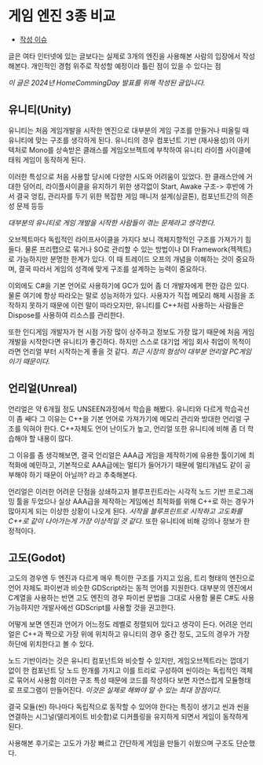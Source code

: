 # 게임 엔진 3종 비교

- [작성 이슈](https://github.com/fkdl0048/CodeReview/issues/78)

글은 여타 인터넷에 있는 글보다는 실제로 3개의 엔진을 사용해본 사람의 입장에서 작성해본다. 개인적인 경험 위주로 작성할 예정이라 틀린 점이 있을 수 있다는 점

*이 글은 2024년 HomeCommingDay 발표를 위해 작성된 글입니다.*

## 유니티(Unity)

유니티는 처음 게임개발을 시작한 엔진으로 대부분의 게임 구조를 만들거나 떠올릴 때 유니티에 맞는 구조를 생각하게 된다. 유니티의 경우 컴포넌트 기반 (재사용성)의 아키텍처로 Mono를 상속받은 클래스를 게임오브젝트에 부착하여 유니티 라이플 사이클에 태워 게임이 동작하게 된다.

이러한 특성으로 처음 사용할 당시에 다양한 시도와 어려움이 있었다. 한 클래스안에 거대한 덩어리, 라이플사이클을 유지하기 위한 생각없이 Start, Awake 구조-> 후반에 가서 결국 엉킴, 관리자를 두기 위한 복잡한 게임 매니저 설계(싱글톤), 컴포넌트간의 의존성 문제 등등

*대부분의 유니티로 게임 개발을 시작한 사람들이 겪는 문제라고 생각한다.*

오브젝트마다 독립적인 라이프사이클을 가지다 보니 객체지향적인 구조를 가져가기 힘들다. 물론 프리팹으로 묶거나 SO로 관리할 수 있는 방법이나 DI Framework(젝젝트)로 가능하지만 분명한 한계가 있다. 이 때 트레이드 오프의 개념을 이해하는 것이 중요하며, 결국 따라서 게임의 성격에 맞게 구조를 설계하는 능력이 중요하다.

이외에도 C#을 기본 언어로 사용하기에 GC가 있어 좀 더 개발자에게 편한 감은 있다. 물론 여기에 항상 따라오는 말로 성능저하가 있다. 사용자가 직접 메모리 해제 시점을 조작하지 못하기 때문에 이런 말이 따라오지만, 유니티를 C++처럼 사용하는 사람들은 Dispose를 사용하여 리소스를 관리한다.

또한 인디게임 개발자가 현 시점 가장 많이 상주하고 정보도 가장 많기 때문에 처음 게임개발을 시작한다면 유니티가 좋긴하다. 하지만 스스로 대기업 게임 회사 취업이 목적이라면 언리얼 부터 시작하는게 좋을 것 같다. *최근 시장의 형성이 대부분 언리얼 PC게임이기 때문이다.*

## 언리얼(Unreal)

언리얼은 약 6개월 정도 UNSEEN과정에서 학습을 해봤다. 유니티와 다르게 학습곡선이 좀 쌔다 그 이유는 C++을 기본 언어로 가져가기에 메모리 관리와 방대한 언리얼 구조를 익혀야 한다. C++자체도 언어 난이도가 높고, 언리얼 또한 유니티에 비해 좀 더 학습해야 할 내용이 많다.

그 이유를 좀 생각해보면, 결국 언리얼은 AAA급 게임을 제작하기에 유용한 툴이기에 최적화에 예민하고, 기본적으로 AAA급에는 멀티가 들어가기 때문에 멀티개념도 같이 공부해야 하기 때문이 아닐까? 라고 추축해본다.

언리얼은 이러한 어려운 단점을 상쇄하고자 블루프린트라는 시각적 노드 기반 프로그래밍 툴을 두었으나 실상 AAA급을 제작하는 게임에선 최적화를 위해 C++로 하는 경우가 많아지게 되는 이상한 상황이 나오게 된다. *시작을 블루프린트로 시작하고 고도화를 C++로 같이 나아가는게 가장 이상적일 것 같다.* 또한 유니티에 비해 강의나 정보가 한정적이다.

## 고도(Godot)

고도의 경우엔 두 엔진과 다르게 매우 특이한 구조를 가지고 있음, 트리 형태의 엔진으로 언어 자체도 파이썬과 비슷한 GDScript라는 동적 언어를 지원한다. 대부분의 엔진에서 C계열을 사용하는 반면 고도 엔진의 경우 파이썬 문법을 그대로 사용함 물론 C#도 사용가능하지만 개발사에선 GDScript를 사용할 것을 권고한다.

어떻게 보면 엔진과 언어가 어느정도 레벨로 정렬되어 있다고 생각이 든다. 어려운 언리얼은 C++과 짝으로 가장 위에 위치하고 유니티의 경우 중간 정도, 고도의 경우가 가장 하단에 위치한다고 볼 수 있다.

노드 기반이라는 것은 유니티 컴포넌트와 비슷할 수 있지만, 게임오브젝트라는 껍데기 없이 한 컴포넌트 당 노드 한개를 가지고 이를 트리로 구성하여 씬이라는 독립적인 객체로 묶어서 사용함 이러한 구조 특성 때문에 코드를 작성하다 보면 자연스럽게 모듈형태로 프로그램이 만들어진다. *이것은 실제로 해봐야 알 수 있는 최대 장점이다.*

결국 모듈(씬) 하나마다 독립적으로 동작할 수 있어야 한다는 특징이 생기고 씬과 씬을 연결하는 시그널(델리게이트 비슷함)로 디커플링을 유지하게 되면서 게임이 동작하게 된다.

사용해본 후기로는 고도가 가장 빠르고 간단하게 게임을 만들기 쉬웠으며 구조도 단순했다.
